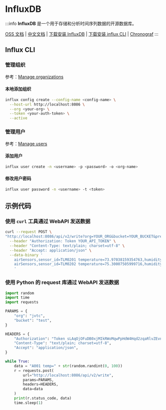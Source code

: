 # InfluxDB

:::info
**InfluxDB** 是一个用于存储和分析时间序列数据的开源数据库。


  [OSS 文档](https://docs.influxdata.com/influxdb/v2.7/)
| [中文文档](https://jasper-zhang1.gitbooks.io/influxdb/content/)
| [下载安装 InfluxDB](https://docs.influxdata.com/influxdb/v2.7/install/)
| [下载安装 influx CLI](https://docs.influxdata.com/influxdb/cloud/tools/influx-cli/)
| [Chronograf](https://www.influxdata.com/time-series-platform/chronograf/)
:::

## Influx CLI

### 管理组织

参考：[Manage organizations](https://docs.influxdata.com/influxdb/v2.7/organizations/)

#### 本地添加组织

```bash
influx config create --config-name <config-name> \
  --host-url http://localhost:8086 \
  --org <your-org> \
  --token <your-auth-token> \
  --active
```

### 管理用户

参考：[Manage users](https://docs.influxdata.com/influxdb/v2.7/users/)

#### 添加用户

```bash
influx user create -n <username> -p <password> -o <org-name>
```

#### 修改用户密码

```bash
influx user password -n <username> -t <token>
```

## 示例代码

### 使用 `curl` 工具通过 WebAPI 发送数据

```bash
curl --request POST \
"http://localhost:8086/api/v2/write?org=YOUR_ORG&bucket=YOUR_BUCKET&precision=ns" \
  --header "Authorization: Token YOUR_API_TOKEN" \
  --header "Content-Type: text/plain; charset=utf-8" \
  --header "Accept: application/json" \
  --data-binary '
    airSensors,sensor_id=TLM0201 temperature=73.97038159354763,humidity=35.23103248356096,co=0.48445310567793615 1630424257000000000
    airSensors,sensor_id=TLM0202 temperature=75.30007505999716,humidity=35.651929918691714,co=0.5141876544505826 1630424257000000000
    '
```

### 使用 Python 的 request 库通过 WebAPI 发送数据

```python
import random
import time
import requests

PARAMS = {
    "org": "jvtc",
    "bucket": "test",
}

HEADERS = {
    "Authorization": "Token sLAqOjOFuDB0xjMIkRWoMqwPpHdW4Hqd2zqaRlvZEvnj5nO9AP5RttUNzG0w_jXiMA0LdymWaXSw1F6t3BKN1w==",
    "Content-Type": "text/plain; charset=utf-8",
    "Accept": "application/json",
}

while True:
    data = "A001 temp=" + str(random.randint(0, 100))
    r = requests.post(
        url="http://localhost:8086/api/v2/write",
        params=PARAMS,
        headers=HEADERS,
        data=data
    )
    print(r.status_code, data)
    time.sleep(1)
```